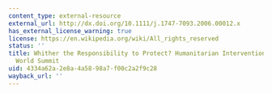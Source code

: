 ```yaml
---
content_type: external-resource
external_url: http://dx.doi.org/10.1111/j.1747-7093.2006.00012.x
has_external_license_warning: true
license: https://en.wikipedia.org/wiki/All_rights_reserved
status: ''
title: Whither the Responsibility to Protect? Humanitarian Intervention and the 2005
  World Summit
uid: 4334a62a-2e8a-4a58-98a7-f00c2a2f9c28
wayback_url: ''
---
```

